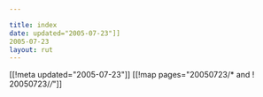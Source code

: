 ```yaml
---

title: index
date: updated="2005-07-23"]]
2005-07-23
layout: rut
---
```


[[!meta updated="2005-07-23"]]
[[!map pages="20050723/* and ! 20050723/*/*"]]
